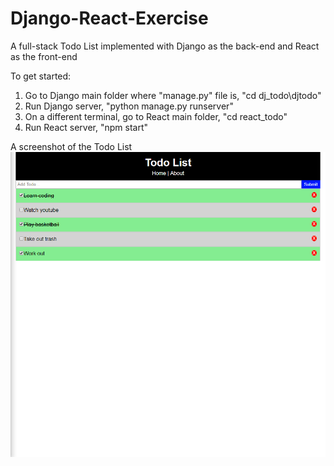 # Django-React-Exercise
A full-stack Todo List implemented with Django as the back-end and React as the front-end

To get started:
1. Go to Django main folder where "manage.py" file is, "cd dj_todo\djtodo"
2. Run Django server, "python manage.py runserver"
3. On a different terminal, go to React main folder, "cd react_todo"
4. Run React server, "npm start"

A screenshot of the Todo List
![](react_todo/screenshots/todo_home.png)

